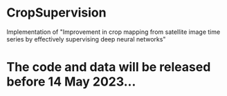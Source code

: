 # CropSupervision
Implementation of "Improvement in crop mapping from satellite image time series by effectively supervising deep neural networks"

# The code and data will be released before 14 May 2023...
